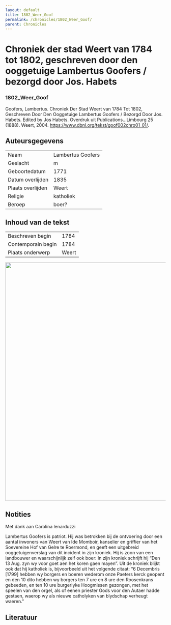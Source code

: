 ```yaml
---
layout: default
title: 1802_Weer_Goof
permalink: /chronicles/1802_Weer_Goof/
parent: Chronicles
--- 
```



# Chroniek der stad Weert van 1784 tot 1802, geschreven door den ooggetuige Lambertus Goofers / bezorgd door Jos. Habets 

### 1802_Weer_Goof 

Goofers, Lambertus. Chroniek Der Stad Weert van 1784 Tot 1802, Geschreven Door Den Ooggetuige Lambertus Goofers / Bezorgd Door Jos. Habets. Edited by Jos Habets. Overdruk uit Publications...Limbourg 25 (1888). Weert, 2004. https://www.dbnl.org/tekst/goof002chro01_01/. 

## Auteursgegevens 

| | | 
| --------------- | --------------- | 
| Naam | Lambertus Goofers | 
| Geslacht | m | 
| Geboortedatum | 1771 | 
| Datum overlijden | 1835 | 
| Plaats overlijden | Weert | 
| Religie | katholiek | 
| Beroep | boer? | 

## Inhoud van de tekst 

| | | 
| --------------- | --------------- | 
| Beschreven begin | 1784 | 
| Contemporain begin | 1784 | 
| Plaats onderwerp | Weert | 

[<img src="..\..\barplots_chronicles\1802_Weer_Goof.jpg" width="750"/>](..\..\barplots_chronicles\1802_Weer_Goof.jpg) 

## Notities 

Met dank aan Carolina lenarduzzi

Lambertus Goofers is patriot. Hij was betrokken bij de ontvoering door een
aantal inwoners van Weert van lde Momboir, kanselier en griffier van het
Soevereine Hof van Gelre te Roermond, en geeft een uitgebreid
ooggetuigenverslag van dit incident in zijn kroniek. Hij is zoon van een
landbouwer en waarschijnlijk zelf ook boer: In zijn kroniek schrijft hij “Den
13 Aug. zyn wy voor goet aen het koren gaen mayen”. Uit de kroniek blijkt ook
dat hij katholiek is, bijvoorbeeld uit het volgende citaat:  “6 Decembris
[1799] hebben wy borgers en boeren wederom onze Paeters kerck geopent en den
10 dito hebben wy borgers ten 7 ure en 8 ure den Roosenkrans gebeeden, en ten
10 ure burgerlyke Hoogmissen gezongen, met het speelen van den orgel, als of
eenen priester Gods voor den Autaer hadde gestaen, waerop wy als nieuwe
catholyken van blydschap verheugt waeren.”



## Literatuur 

